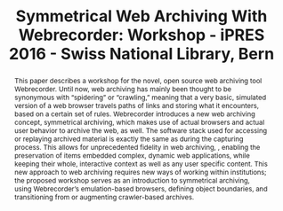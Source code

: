 ---
abstract: This paper describes a workshop for the novel, open source web archiving
  tool Webrecorder. Until now, web archiving has mainly been thought to be synonymous
  with “spidering” or “crawling,” meaning that a very basic, simulated version of
  a web browser travels paths of links and storing what it encounters, based on a
  certain set of rules. Webrecorder introduces a new web archiving concept, symmetrical
  archiving, which makes use of actual browsers and actual user behavior to archive
  the web, as well. The software stack used for accessing or replaying archived material
  is exactly the same as during the capturing process. This allows for unprecedented
  fidelity in web archiving, , enabling the preservation of items embedded complex,
  dynamic web applications, while keeping their whole, interactive context as well
  as any user specific content. This new approach to web archiving requires new ways
  of working within institutions; the proposed workshop serves as an introduction
  to symmetrical archiving, using Webrecorder’s emulation-based browsers, defining
  object boundaries, and transitioning from or augmenting crawler-based archives.
creators:
- Espenschied, Dragan
- Kreymer, Ilya
date: null
document_url: https://services.phaidra.univie.ac.at/api/object/o:502837/download
grand_parent: iPRES
institutions: []
keywords: []
landing_page_url: https://phaidra.univie.ac.at/o:502837
language: eng
layout: publication
license: CC BY-NC-SA 3.0 AT
notes_url: null
parent: iPRES 2016
presentation_url: null
size: 488998
source_name: iPRES
title: 'Symmetrical Web Archiving With Webrecorder: Workshop - iPRES 2016 - Swiss
  National Library, Bern'
type: paper
year: 2016
---